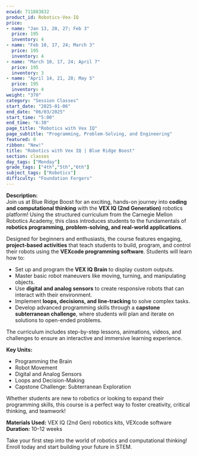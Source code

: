 ```yaml
---
ecwid: 711883832
product_id: Robotics-Vex-IQ
price:
- name: "Jan 13, 20, 27; Feb 3"
  price: 195
  inventory: 4
- name: "Feb 10, 17, 24; March 3"
  price: 195
  inventory: 4
- name: "March 10, 17, 24; April 7"
  price: 195
  inventory: 3
- name: "April 14, 21, 28; May 5"
  price: 195
  inventory: 4
weight: "370"
category: "Session Classes"
start_date: "2025-01-06"
end_date: "06/03/2025"
start_time: "5:00"
end_time: "6:30"
page_title: "Robotics with Vex IQ"
page_subtitle: "Programming, Problem-Solving, and Engineering"
featured: 0
ribbon: "New!"
title: "Robotics with Vex IQ | Blue Ridge Boost"
section: classes
day_tags: ["Monday"]
grade_tags: ["4th","5th","6th"]
subject_tags: ["Robotics"]
difficulty: "Foundation Forgers"
---
```

<p><strong>Description:</strong><br> Join us at Blue Ridge Boost for an exciting, hands-on journey into <strong>coding and computational thinking</strong> with the <strong>VEX IQ (2nd Generation)</strong> robotics platform! Using the structured curriculum from the Carnegie Mellon Robotics Academy, this class introduces students to the fundamentals of <strong>robotics programming, problem-solving, and real-world applications</strong>.</p><p>Designed for beginners and enthusiasts, the course features engaging, <strong>project-based activities</strong> that teach students to build, program, and control their robots using the <strong>VEXcode programming software</strong>. Students will learn how to:</p><ul> <li>Set up and program the <strong>VEX IQ Brain</strong> to display custom outputs.</li> <li>Master basic robot maneuvers like moving, turning, and manipulating objects.</li> <li>Use <strong>digital and analog sensors</strong> to create responsive robots that can interact with their environment.</li> <li>Implement <strong>loops, decisions, and line-tracking</strong> to solve complex tasks.</li> <li>Develop advanced programming skills through a <strong>capstone subterranean challenge</strong>, where students will plan and iterate on solutions to open-ended problems.</li> </ul><p>The curriculum includes step-by-step lessons, animations, videos, and challenges to ensure an interactive and immersive learning experience.</p><p><strong>Key Units:</strong></p><ul> <li>Programming the Brain</li> <li>Robot Movement</li> <li>Digital and Analog Sensors</li> <li>Loops and Decision-Making</li> <li>Capstone Challenge: Subterranean Exploration</li> </ul><p>Whether students are new to robotics or looking to expand their programming skills, this course is a perfect way to foster creativity, critical thinking, and teamwork!</p><p> <strong>Materials Used:</strong> VEX IQ (2nd Gen) robotics kits, VEXcode software<br> <strong>Duration:</strong> 10–12 weeks</p><p>Take your first step into the world of robotics and computational thinking! Enroll today and start building your future in STEM.</p>
